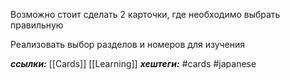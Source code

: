 Возможно стоит сделать 2 карточки, где необходимо выбрать правильную 

Реализовать выбор разделов и номеров для изучения

***ссылки:*** [[Cards]] [[Learning]]
***хештеги:*** #cards #japanese
